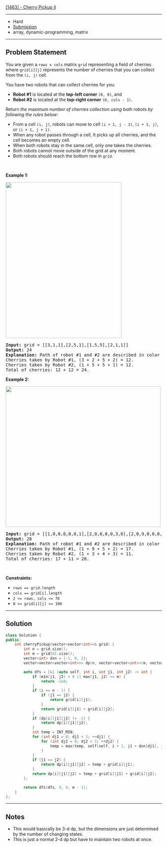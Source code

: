 [[1463] - Cherry Pickup II](https://leetcode.com/problems/cherry-pickup-ii)

---

- Hard
- [Submission](https://leetcode.com/problems/cherry-pickup-ii/submissions/1142359714/)
- array, dynamic-programming, matrix

---

## Problem Statement

<p>You are given a <code>rows x cols</code> matrix <code>grid</code> representing a field of cherries where <code>grid[i][j]</code> represents the number of cherries that you can collect from the <code>(i, j)</code> cell.</p>

<p>You have two robots that can collect cherries for you:</p>

<ul>
	<li><strong>Robot #1</strong> is located at the <strong>top-left corner</strong> <code>(0, 0)</code>, and</li>
	<li><strong>Robot #2</strong> is located at the <strong>top-right corner</strong> <code>(0, cols - 1)</code>.</li>
</ul>

<p>Return <em>the maximum number of cherries collection using both robots by following the rules below</em>:</p>

<ul>
	<li>From a cell <code>(i, j)</code>, robots can move to cell <code>(i + 1, j - 1)</code>, <code>(i + 1, j)</code>, or <code>(i + 1, j + 1)</code>.</li>
	<li>When any robot passes through a cell, It picks up all cherries, and the cell becomes an empty cell.</li>
	<li>When both robots stay in the same cell, only one takes the cherries.</li>
	<li>Both robots cannot move outside of the grid at any moment.</li>
	<li>Both robots should reach the bottom row in <code>grid</code>.</li>
</ul>

<p>&nbsp;</p>
<p><strong class="example">Example 1:</strong></p>
<img alt="" src="https://assets.leetcode.com/uploads/2020/04/29/sample_1_1802.png" style="width: 374px; height: 501px;" />
<pre>
<strong>Input:</strong> grid = [[3,1,1],[2,5,1],[1,5,5],[2,1,1]]
<strong>Output:</strong> 24
<strong>Explanation:</strong> Path of robot #1 and #2 are described in color green and blue respectively.
Cherries taken by Robot #1, (3 + 2 + 5 + 2) = 12.
Cherries taken by Robot #2, (1 + 5 + 5 + 1) = 12.
Total of cherries: 12 + 12 = 24.
</pre>

<p><strong class="example">Example 2:</strong></p>
<img alt="" src="https://assets.leetcode.com/uploads/2020/04/23/sample_2_1802.png" style="width: 500px; height: 452px;" />
<pre>
<strong>Input:</strong> grid = [[1,0,0,0,0,0,1],[2,0,0,0,0,3,0],[2,0,9,0,0,0,0],[0,3,0,5,4,0,0],[1,0,2,3,0,0,6]]
<strong>Output:</strong> 28
<strong>Explanation:</strong> Path of robot #1 and #2 are described in color green and blue respectively.
Cherries taken by Robot #1, (1 + 9 + 5 + 2) = 17.
Cherries taken by Robot #2, (1 + 3 + 4 + 3) = 11.
Total of cherries: 17 + 11 = 28.
</pre>

<p>&nbsp;</p>
<p><strong>Constraints:</strong></p>

<ul>
	<li><code>rows == grid.length</code></li>
	<li><code>cols == grid[i].length</code></li>
	<li><code>2 &lt;= rows, cols &lt;= 70</code></li>
	<li><code>0 &lt;= grid[i][j] &lt;= 100</code></li>
</ul>


---

## Solution

```cpp
class Solution {
public:
    int cherryPickup(vector<vector<int>>& grid) {
        int n = grid.size();
        int m = grid[0].size();
        vector<int> dxn = {-1, 0, 1};
        vector<vector<vector<int>>> dp(n, vector<vector<int>>(m, vector<int>(m, -1)));

        auto dfs = [&] (auto self, int i, int j1, int j2) -> int {
            if (min(j1, j2) < 0 || max(j1, j2) >= m) {
                return -1e8;
            }
            if (i == n - 1) {
                if (j1 == j2) {
                    return grid[i][j1];
                }
                return grid[i][j1] + grid[i][j2];
            }
            if (dp[i][j1][j2] != -1) {
                return dp[i][j1][j2];
            }
            int temp = INT_MIN;
            for (int dj1 = 0; dj1 < 3; ++dj1) {
                for (int dj2 = 0; dj2 < 3; ++dj2) {
                    temp = max(temp, self(self, i + 1, j1 + dxn[dj1], j2 + dxn[dj2]));
                }
            }
            if (j1 == j2) {
                return dp[i][j1][j2] = temp + grid[i][j1];
            }
            return dp[i][j1][j2] = temp + grid[i][j1] + grid[i][j2];
        };

        return dfs(dfs, 0, 0, m - 1);
    }
};
```

---

## Notes

- This would basically be 3-d dp, but the dimensions are just determined by the number of changing states.
- This is just a normal 2-d dp but have to maintain two robots at once.
